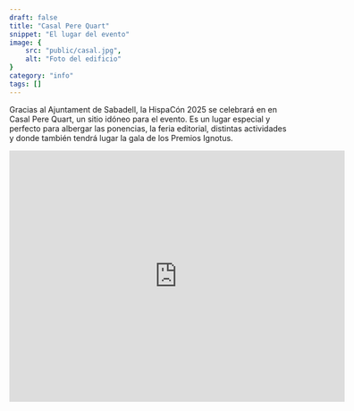 ```yaml
---
draft: false
title: "Casal Pere Quart"
snippet: "El lugar del evento"
image: {
    src: "public/casal.jpg",
    alt: "Foto del edificio"
}
category: "info"
tags: []
---
```


Gracias al Ajuntament de Sabadell, la HispaCón 2025 se celebrará en en Casal Pere Quart, un sitio idóneo para el evento. Es un lugar especial y perfecto para albergar las ponencias, la feria editorial, distintas actividades y donde también tendrá lugar la gala de los Premios Ignotus.


<iframe src="https://www.google.com/maps/embed?pb=!1m18!1m12!1m3!1d1493.0799355317129!2d2.110473086842085!3d41.5441356!2m3!1f0!2f0!3f0!3m2!1i1024!2i768!4f13.1!3m3!1m2!1s0x12a49500d7afea31%3A0x4080395b506b7333!2sCasal%20Pere%20Quart!5e0!3m2!1ses!2ses!4v1747079895720!5m2!1ses!2ses" width="600" height="450" style="border:0;" allowfullscreen="" loading="lazy" referrerpolicy="no-referrer-when-downgrade"></iframe>